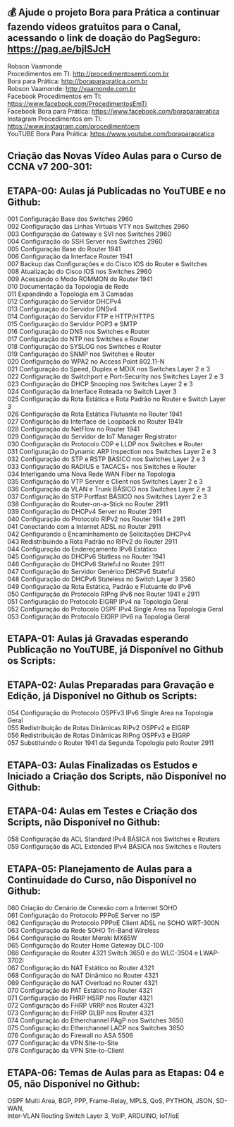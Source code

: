 ## 💰 Ajude o projeto Bora para Prática a continuar fazendo vídeos gratuitos para o Canal, acessando o link de doação do PagSeguro: https://pag.ae/bjlSJcH

Robson Vaamonde<br>
Procedimentos em TI: http://procedimentosemti.com.br<br>
Bora para Prática: http://boraparapratica.com.br<br>
Robson Vaamonde: http://vaamonde.com.br<br>
Facebook Procedimentos em TI: https://www.facebook.com/ProcedimentosEmTi<br>
Facebook Bora para Prática: https://www.facebook.com/boraparapratica<br>
Instagram Procedimentos em TI: https://www.instagram.com/procedimentoem<br>
YouTUBE Bora Para Prática: https://www.youtube.com/boraparapratica<br>

## **Criação das Novas Vídeo Aulas para o Curso de CCNA v7 200-301:**

## **ETAPA-00: Aulas já Publicadas no YouTUBE e no Github:**
001 Configuração Base dos Switches 2960<br>
002 Configuração das Linhas Virtuais VTY nos Switches 2960<br>
003 Configuração do Gateway e SVI nos Switches 2960<br>
004 Configuração do SSH Server nos Switches 2960<br>
005 Configuração Base do Router 1941<br>
006 Configuração da Interface Router 1941<br>
007 Backup das Configurações e do Cisco IOS do Router e Switches<br>
008 Atualização do Cisco IOS nos Switches 2960<br>
009 Acessando o Modo ROMMON do Router 1941<br>
010 Documentação da Topologia de Rede<br>
011 Expandindo a Topologia em 3 Camadas<br>
012 Configuração do Servidor DHCPv4<br>
013 Configuração do Servidor DNSv4<br>
014 Configuração do Servidor FTP e HTTP/HTTPS<br>
015 Configuração do Servidor POP3 e SMTP<br>
016 Configuração do DNS nos Switches e Router<br>
017 Configuração do NTP nos Switches e Router<br>
018 Configuração do SYSLOG nos Switches e Router<br>
019 Configuração do SNMP nos Switches e Router<br>
020 Configuração do WPA2 no Access Point 802.11-N<br>
021 Configuração do Speed, Duplex e MDIX nos Switches Layer 2 e 3<br>
022 Configuração do Switchport e Port-Security nos Switches Layer 2 e 3<br>
023 Configuração do DHCP Snooping nos Switches Layer 2 e 3<br>
024 Configuração da Interface Roteada no Switch Layer 3<br>
025 Configuração da Rota Estática e Rota Padrão no Router e Switch Layer 3<br>
026 Configuração da Rota Estática Flutuante no Router 1941<br>
027 Configuração da Interface de Loopback no Router 1941r<br>
028 Configuração do NetFlow no Router 1941<br>
029 Configuração do Servidor de IoT Manager Registrator<br>
030 Configuração do Protocolo CDP e LLDP nos Switches e Router<br>
031 Configuração do Dynamic ARP Inspection nos Switches Layer 2 e 3<br>
032 Configuração do STP e RSTP BÁSICO nos Switches Layer 2 e 3<br>
033 Configuração do RADIUS e TACACS+ nos Switches e Router<br>
034 Interligando uma Nova Rede WAN Fiber na Topologia<br>
035 Configuração do VTP Server e Client nos Switches Layer 2 e 3<br>
036 Configuração da VLAN e Trunk BÁSICO nos Switches Layer 2 e 3<br>
037 Configuração do STP Portfast BÁSICO nos Switches Layer 2 e 3<br>
038 Configuração do Router-on-a-Stick no Router 2911<br>
039 Configuração do DHCPv4 Server no Router 2911<br>
040 Configuração do Protocolo RIPv2 nos Router 1941 e 2911<br>
041 Conectando com a Internet ADSL no Router 2911<br>
042 Configurando o Encaminhamento de Solicitações DHCPv4<br>
043 Redistribuindo a Rota Padrão no RIPv2 do Router 2911<br>
044 Configuração do Endereçamento IPv6 Estático<br>
045 Configuração do DHCPv6 Statless no Router 1941<br>
046 Configuração do DHCPv6 Stateful no Router 2911<br>
047 Configuração do Servidor Genérico DHCPv6 Stateful<br>
048 Configuração do DHCPv6 Stateless no Switch Layer 3 3560<br>
049 Configuração da Rota Estática, Padrão e Flutuante do IPv6<br>
050 Configuração do Protocolo RIPng IPv6 nos Router 1941 e 2911<br>
051 Configuração do Protocolo EIGRP IPv4 na Topologia Geral<br>
052 Configuração do Protocolo OSPF IPv4 Single Area na Topologia Geral<br>
053 Configuração do Protocolo EIGRP IPv6 na Topologia Geral

## **ETAPA-01: Aulas já Gravadas esperando Publicação no YouTUBE, já Disponível no Github os Scripts:**

## **ETAPA-02: Aulas Preparadas para Gravação e Edição, já Disponível no Github os Scripts:**
054 Configuração do Protocolo OSPFv3 IPv6 Single Area na Topologia Geral<br>
055 Redistribuição de Rotas Dinâmicas RIPv2 OSPFv2 e EIGRP<br>
056 Redistribuição de Rotas Dinâmicas RIPng OSPFv3 e EIGRP<br>
057 Substituindo o Router 1941 da Segunda Topologia pelo Router 2911

## **ETAPA-03: Aulas Finalizadas os Estudos e Iniciado a Criação dos Scripts, não Disponível no Github:**

## **ETAPA-04: Aulas em Testes e Criação dos Scripts, não Disponível no Github:**
058 Configuração da ACL Standard IPv4 BÁSICA nos Switches e Routers<br>
059 Configuração da ACL Extended IPv4 BÁSICA nos Switches e Routers

## **ETAPA-05: Planejamento de Aulas para a Continuidade do Curso, não Disponível no Github:**
060 Criação do Cenário de Conexão com a Internet SOHO<br>
061 Configuração do Protocolo PPPoE Server no ISP<br>
062 Configuração do Protocolo PPPoE Client ADSL no SOHO WRT-300N<br>
063 Configuração da Rede SOHO Tri-Band Wireless<br>
064 Configuração do Router Meraki MX65W<br>
065 Configuração do Router Home Gateway DLC-100<br>
066 Configuração do Router 4321 Switch 3650 e do WLC-3504 e LWAP-3702i<br>
067 Configuração do NAT Estático no Router 4321<br>
068 Configuração do NAT Dinâmico no Router 4321<br>
069 Configuração do NAT Overload no Router 4321<br>
070 Configuração do PAT Estático no Router 4321<br>
071 Configuração do FHRP HSRP nos Router 4321<br>
072 Configuração do FHRP VRRP nos Router 4321<br>
073 Configuração do FHRP GLBP nos Router 4321<br>
074 Configuração do Etherchannel PAgP nos Switches 3650<br>
075 Configuração do Etherchannel LACP nos Switches 3650<br>
076 Configuração do Firewall no ASA 5506<br>
077 Configuração da VPN Site-to-Site<br>
078 Configuração da VPN Site-to-Client

## **ETAPA-06: Temas de Aulas para as Etapas: 04 e 05, não Disponível no Github:**
OSPF Multi Area, BGP, PPP, Frame-Relay, MPLS, QoS, PYTHON, JSON, SD-WAN,<br>
Inter-VLAN Routing Switch Layer 3, VoIP, ARDUINO, IoT/IoE
